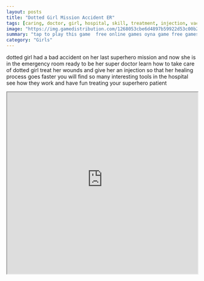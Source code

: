 ```yaml
---
layout: posts
title: "Dotted Girl Mission Accident ER"
tags: [caring, doctor, girl, hospital, skill, treatment, injection, vaccines, dotted, free, online, games, oyna, game, free, games, play, play, games]
image: "https://img.gamedistribution.com/1268053cbe6d4897b59922d53c00b22e.jpg"
summary: "tap to play this game  free online games oyna game free games play play games"
category: "Girls"
---
```


dotted girl had a bad accident on her last superhero mission and now she is in the emergency room ready to be her super doctor learn how to take care of dotted girl treat her wounds and give her an injection so that her healing process goes faster you will find so many interesting tools in the hospital see how they work and have fun treating your superhero patient

<iframe width="100%" height="480px;" src="https://html5.gamedistribution.com/1268053cbe6d4897b59922d53c00b22e/"></iframe>